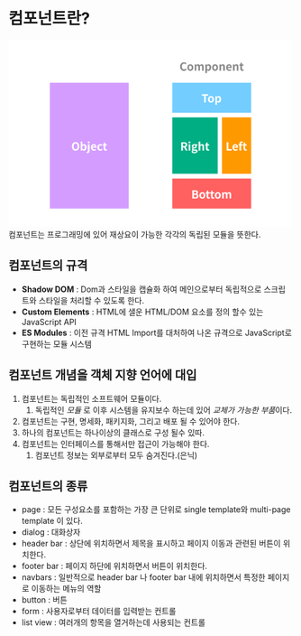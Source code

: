 # 컴포넌트란?
![component](컴포넌트.webp)
컴포넌트는 프로그래밍에 있어 재상요이 가능한 각각의 독립된 모듈을 뜻한다.
## 컴포넌트의 규격
* **Shadow DOM** : Dom과 스타일을 캡슐화 하여 메인으로부터 독립적으로 스크립트와 스타일을 처리할 수 있도록 한다.
* **Custom Elements** : HTML에 샐운 HTML/DOM 요소를 정의 할수 있는 JavaScript API
* **ES Modules** : 이전 규격 HTML Import를 대처하여 나온 규격으로 JavaScript로 구현하는 모듈 시스템
## 컴포넌트 개념을 객체 지향 언어에 대입
1. 컴포넌트는 독립적인 소프트웨어 모듈이다.
   1. 독립적인 *모듈* 로 이후 시스템을 유지보수 하는데 있어 *교체가 가능한 부품*이다.
2. 컴포넌트는 구현, 명세화, 패키지화, 그리고 배포 될 수 있어야 한다.
3. 하나의 컴포넌트는 하나이상의 클래스로 구성 될수 있따.
4. 컴포넌트는 인터페이스를 통해서만 접근이 가능해야 한다.
   1. 컴포넌트 정보는 외부로부터 모두 숨겨진다.(은닉)

## 컴포넌트의 종류
* page : 모든 구성요소를 포함하는 가장 큰 단위로 single template와 multi-page template 이 있다.
* dialog : 대화상자
* header bar : 상단에 위치하면서 제목을 표시하고 페이지 이동과 관련된 버튼이 위치한다.
* footer bar : 페이지 하단에 위치하면서 버튼이 위치한다.
* navbars : 일반적으로 header bar 나 footer bar 내에 위치하면서 특정한 페이지로 이동하는 메뉴의 역할
* button : 버튼
* form : 사용자로부터 데이터를 입력받는 컨트롤
* list view : 여러개의 항목을 열거하는데 사용되는 컨트롤
